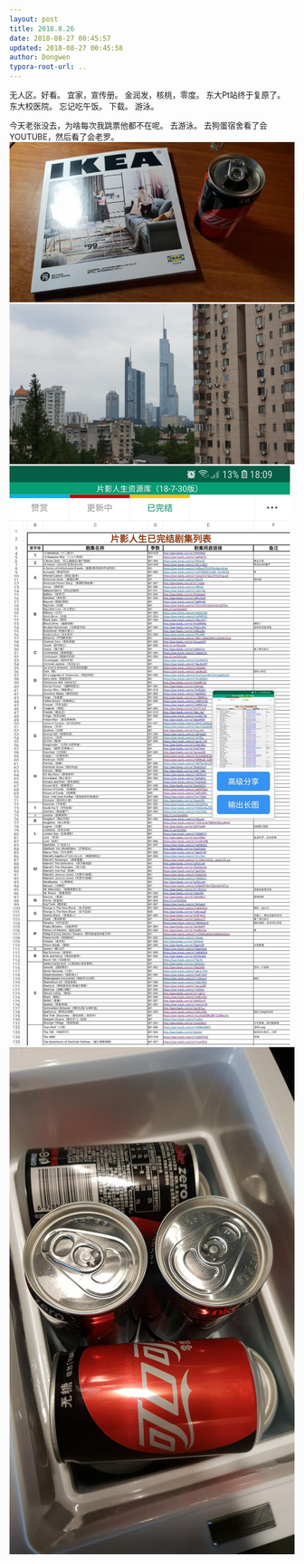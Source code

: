 ```yaml
---
layout: post
title: 2018.8.26
date: 2018-08-27 00:45:57
updated: 2018-08-27 00:45:58
author: Dongwen
typora-root-url: ..
---
```




无人区。好看。
宜家，宣传册。
金润发，核桃，零度。
东大Pt站终于复原了。
东大校医院。
忘记吃午饭。
下载。
游泳。

今天老张没去，为啥每次我跳票他都不在呢。
去游泳。
去狗蛋宿舍看了会YOUTUBE，然后看了会老罗。    ![](/img/in-post/x53456652.jpg)
![](/img/in-post/x53456633.jpg)
![](/img/in-post/x53456645.jpg)
![](/img/in-post/x53456607.jpg)
